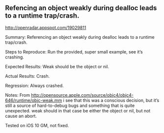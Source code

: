 ## Refencing an object weakly during dealloc leads to a runtime trap/crash.

http://openradar.appspot.com/19029811

Summary:
Referencing an object weakly during dealloc leads to a runtime trap/crash. 

Steps to Reproduce:
Run the provided, super small example, see it’s crashing.

Expected Results:
Weak should be the object or nil.

Actual Results:
Crash.

Regression:
Always crashed.

Notes:
From http://opensource.apple.com/source/objc4/objc4-646/runtime/objc-weak.mm i see that this was a conscious decision, but it’s still a source of hard-to-debug bugs and something that is quite unexpected. weak should in that case be either the object or nil, but not cause an abort.

Tested on iOS 10 GM, not fixed.
